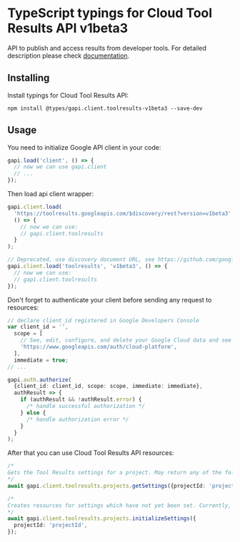 # TypeScript typings for Cloud Tool Results API v1beta3

API to publish and access results from developer tools.
For detailed description please check [documentation](https://firebase.google.com/docs/test-lab/).

## Installing

Install typings for Cloud Tool Results API:

```
npm install @types/gapi.client.toolresults-v1beta3 --save-dev
```

## Usage

You need to initialize Google API client in your code:

```typescript
gapi.load('client', () => {
  // now we can use gapi.client
  // ...
});
```

Then load api client wrapper:

```typescript
gapi.client.load(
  'https://toolresults.googleapis.com/$discovery/rest?version=v1beta3',
  () => {
    // now we can use:
    // gapi.client.toolresults
  }
);
```

```typescript
// Deprecated, use discovery document URL, see https://github.com/google/google-api-javascript-client/blob/master/docs/reference.md#----gapiclientloadname----version----callback--
gapi.client.load('toolresults', 'v1beta3', () => {
  // now we can use:
  // gapi.client.toolresults
});
```

Don't forget to authenticate your client before sending any request to resources:

```typescript
// declare client_id registered in Google Developers Console
var client_id = '',
  scope = [
    // See, edit, configure, and delete your Google Cloud data and see the email address for your Google Account.
    'https://www.googleapis.com/auth/cloud-platform',
  ],
  immediate = true;
// ...

gapi.auth.authorize(
  {client_id: client_id, scope: scope, immediate: immediate},
  authResult => {
    if (authResult && !authResult.error) {
      /* handle successful authorization */
    } else {
      /* handle authorization error */
    }
  }
);
```

After that you can use Cloud Tool Results API resources: <!-- TODO: make this work for multiple namespaces -->

```typescript
/*
Gets the Tool Results settings for a project. May return any of the following canonical error codes: - PERMISSION_DENIED - if the user is not authorized to read from project
*/
await gapi.client.toolresults.projects.getSettings({projectId: 'projectId'});

/*
Creates resources for settings which have not yet been set. Currently, this creates a single resource: a Google Cloud Storage bucket, to be used as the default bucket for this project. The bucket is created in an FTL-own storage project. Except for in rare cases, calling this method in parallel from multiple clients will only create a single bucket. In order to avoid unnecessary storage charges, the bucket is configured to automatically delete objects older than 90 days. The bucket is created with the following permissions: - Owner access for owners of central storage project (FTL-owned) - Writer access for owners/editors of customer project - Reader access for viewers of customer project The default ACL on objects created in the bucket is: - Owner access for owners of central storage project - Reader access for owners/editors/viewers of customer project See Google Cloud Storage documentation for more details. If there is already a default bucket set and the project can access the bucket, this call does nothing. However, if the project doesn't have the permission to access the bucket or the bucket is deleted, a new bucket will be created. May return any canonical error codes, including the following: - PERMISSION_DENIED - if the user is not authorized to write to project - Any error code raised by Google Cloud Storage
*/
await gapi.client.toolresults.projects.initializeSettings({
  projectId: 'projectId',
});
```
